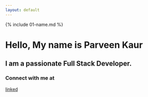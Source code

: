 ```yaml
---
layout: default
---
```


{% include 01-name.md %}
# Hello, My name is Parveen Kaur
## I am a passionate Full Stack Developer.
 ### Connect with me at
[linked](www.linkedin.com/in/parveen-brar)
